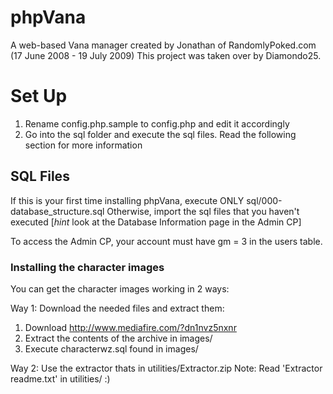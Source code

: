 # phpVana

A web-based Vana manager created by Jonathan of RandomlyPoked.com (17 June 2008 - 19 July 2009)
This project was taken over by Diamondo25.

# Set Up

1. Rename config.php.sample to config.php and edit it accordingly
2. Go into the sql folder and execute the sql files. Read the following section for more information

## SQL Files

If this is your first time installing phpVana, execute ONLY sql/000-database_structure.sql
Otherwise, import the sql files that you haven't executed [*hint* look at the Database Information page in the Admin CP]

To access the Admin CP, your account must have gm = 3 in the users table.

### Installing the character images

You can get the character images working in 2 ways:

Way 1: Download the needed files and extract them:
1. Download http://www.mediafire.com/?dn1nvz5nxnr
2. Extract the contents of the archive in images/
3. Execute characterwz.sql found in images/

Way 2: Use the extractor thats in utilities/Extractor.zip
Note: Read 'Extractor readme.txt' in utilities/ :)
